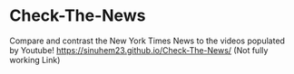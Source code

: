 # Check-The-News
Compare and contrast the New York Times News to the videos populated by Youtube! https://sinuhem23.github.io/Check-The-News/ (Not fully working Link)
